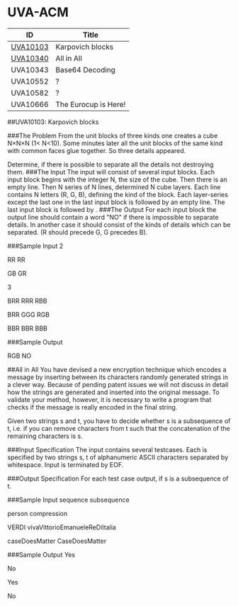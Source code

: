 UVA-ACM
=======
|ID|Title|
|--------|----------------|
|[UVA10103](#uva10103-karpovich-blocks)|Karpovich blocks|
|[UVA10340](#all-in-all)|All in All|
|UVA10343|Base64 Decoding|
|UVA10552|?|
|UVA10582|?|
|UVA10666|The Eurocup is Here!|

##UVA10103: Karpovich blocks

###The Problem
From the unit blocks of three kinds one creates a cube N×N×N (1< N<10). Some minutes later all the unit blocks of the same kind with common faces glue together. So three details appeared.

Determine, if there is possible to separate all the details not destroying them.
###The Input
The input will consist of several input blocks. Each input block begins with the integer N, the size of the cube. Then there is an empty line. Then N series of N lines, determined N cube layers. Each line contains N letters (R, G, B), defining the kind of the block. Each layer-series except the last one in the last input block is followed by an empty line. The last input block is followed by <EOF>.
###The Output
For each input block the output line should contain a word "NO" if there is impossible to separate details. In another case it should consist of the kinds of details which can be separated. (R should precede G, G precedes B).

###Sample Input
2

RR
RR

GB
GR

3

BRR
RRR
RBB

BRR
GGG
RGB

BBR
BBR
BBB

###Sample Output

RGB
NO

##All in All
You have devised a new encryption technique which encodes a message by inserting between its characters randomly generated strings in a clever way. Because of pending patent issues we will not discuss in detail how the strings are generated and inserted into the original message. To validate your method, however, it is necessary to write a program that checks if the message is really encoded in the final string.

Given two strings s and t, you have to decide whether s is a subsequence of t, i.e. if you can remove characters from t such that the concatenation of the remaining characters is s.

###Input Specification
The input contains several testcases. Each is specified by two strings s, t of alphanumeric ASCII characters separated by whitespace. Input is terminated by EOF.

###Output Specification
For each test case output, if s is a subsequence of t.

###Sample Input
sequence subsequence

person compression

VERDI vivaVittorioEmanueleReDiItalia

caseDoesMatter CaseDoesMatter

###Sample Output
Yes

No

Yes

No
